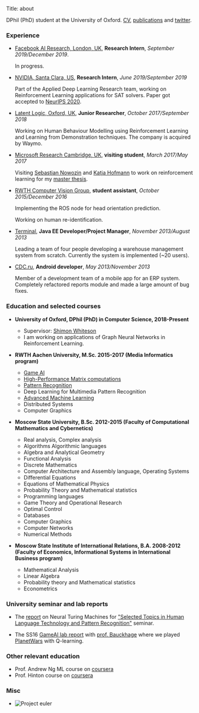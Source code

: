 Title: about

DPhil (PhD) student at the University of Oxford. [CV](/files/CV.pdf), [publications](https://yobibyte.github.io/pages/publicationspreprints.html#publicationspreprints) and [twitter](https://twitter.com/y0b1byte).


### Experience

* [Facebook AI Research, London, UK](https://ai.facebook.com/), **Research Intern**, *September 2019/December 2019*.

    In progress.

* [NVIDIA, Santa Clara, US](https://www.nvidia.com/en-gb/), **Research Intern**, *June 2019/September 2019* 

    Part of the Applied Deep Learning Research team, working on Reinforcement Learning applications for SAT solvers. Paper got accepted to [NeurIPS 2020](https://papers.nips.cc/paper/2020/hash/6d70cb65d15211726dcce4c0e971e21c-Abstract.html).

* [Latent Logic, Oxford, UK](https://techcrunch.com/2019/12/12/waymo-buys-latent-logic-drives-deeper-into-simulation-and-europe/), **Junior Researcher**, *October 2017/September 2018*

    Working on Human Behaviour Modelling using Reinforcement Learning and Learning from Demonstration techniques. The company is acquired by Waymo.

* [Microsoft Research Cambridge, UK](https://www.microsoft.com/en-us/research/lab/microsoft-research-cambridge/), **visiting student**, *March 2017/May 2017*

    Visiting [Sebastian Nowozin](https://www.microsoft.com/en-us/research/people/senowozi/) and [Katja Hofmann](https://www.microsoft.com/en-us/research/people/kahofman/) to work on reinforcement learning for my [master thesis](http://atarigrandchallenge.com/about).

* [RWTH Computer Vision Group](http://vision.rwth-aachen.de/), **student assistant**, *October 2015/December 2016*

    Implementing the ROS node for head orientation prediction.
    
    Working on human re-identification.

* [Terminal](https://www.terminalwms.ru/), **Java EE Developer/Project Manager**, *November 2013/August 2013*

    Leading a team of four people developing a warehouse management system from scratch. Currently the system is implemented (~20 users).

* [CDC.ru](http://www.cdc.ru/), **Android developer**, *May 2013/November 2013*

    Member of a development team of a mobile app for an ERP system. Completely refactored reports module and made a large 
amount of bug fixes.

### Education and selected courses

* **University of Oxford, DPhil (PhD) in Computer Science, 2018-Present**
    * Supervisor: [Shimon Whiteson](https://www.cs.ox.ac.uk/people/shimon.whiteson/)
    * I am working on applications of Graph Neural Networks in Reinforcement Learning.

* **RWTH Aachen University, M.Sc. 2015-2017 (Media Informatics program)**
    * [Game AI](https://sites.google.com/site/bitgameai/)
    * [High-Performance Matrix computations](http://hpac.rwth-aachen.de/teaching/hpmc-16/)
    * [Pattern Recognition](https://sites.google.com/site/bitpatternrecognition/)
    * Deep Learning for Multimedia Pattern Recognition
    * [Advanced Machine Learning](http://www.vision.rwth-aachen.de/course/2/)
    * Distributed Systems
    * Computer Graphics
  
* **Moscow State University, B.Sc. 2012-2015 (Faculty of Computational Mathematics and Cybernetics)**
    * Real analysis, Complex analysis
    * Algorithms Algorithmic languages
    * Algebra and Analytical Geometry
    * Functional Analysis
    * Discrete Mathematics
    * Computer Architecture and Assembly language, Operating Systems
    * Differential Equations
    * Equations of Mathematical Physics
    * Probability Theory and Mathematical statistics
    * Programming languages
    * Game Theory and Operational Research
    * Optimal Control
    * Databases
    * Computer Graphics
    * Computer Networks
    * Numerical Methods
    
* **Moscow State Institute of International Relations, B.A. 2008-2012 (Faculty of Economics, Informational Systems in International Business program)**
    * Mathematical Analysis
    * Linear Algebra
    * Probability theory and Mathematical statistics
    * Econometrics
    
### University seminar and lab reports

* The [report](https://www.dropbox.com/s/6lktctcutva5vqw/i6_seminar_article.pdf?dl=0) on Neural Turing Machines for ["Selected Topics in Human Language Technology and Pattern Recognition"](http://www-i6.informatik.rwth-aachen.de/web/Teaching/Seminars/SS16/HLT-PR/) seminar.

* The SS16 [GameAI lab report](https://www.dropbox.com/s/zmhpnu2m16b99k5/gameai_lab.pdf?dl=0) with [prof. Bauckhage](https://scholar.google.de/citations?user=f9iP-80AAAAJ&hl=en) where we played [PlanetWars](https://www.youtube.com/edit?o=U&video_id=h9O3D5IDWn0) with Q-learning.

### Other relevant education

* Prof. Andrew Ng ML course on [coursera](https://www.coursera.org/learn/machine-learning/)
* Prof. Hinton course on [coursera](https://www.coursera.org/course/neuralnets)

### Misc
* ![Project euler](https://projecteuler.net/profile/yobibyte.png "proj euler stats")

